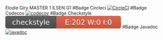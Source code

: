 Elodie Giry 
MASTER 1 ILSEN G1
#Badge Circleci
[![CircleCI](https://circleci.com/gh/ElodieGiry/ceri-m1-techniques-de-test/tree/master.svg?style=svg)](https://circleci.com/gh/ElodieGiry/ceri-m1-techniques-de-test/tree/master)
#Badge Codecov
[![codecov](https://codecov.io/gh/ElodieGiry/ceri-m1-techniques-de-test/branch/master/graph/badge.svg?token=VV0GYSHSEU)](https://codecov.io/gh/ElodieGiry/ceri-m1-techniques-de-test)
#Badge Checkstyle
![Checkstyle](target/site/badges/checkstyle-result.svg)
#Badge Javadoc
[![javadoc](https://javadoc.io/badge2/org.springframework/spring-core/javadoc.svg)](https://javadoc.io/doc/org.springframework/spring-core)

